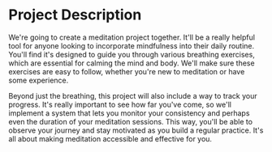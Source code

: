 # Project Description

We're going to create a meditation project together. It'll be a really helpful tool for anyone looking to incorporate mindfulness into their daily routine. You'll find it's designed to guide you through various breathing exercises, which are essential for calming the mind and body. We'll make sure these exercises are easy to follow, whether you're new to meditation or have some experience.

Beyond just the breathing, this project will also include a way to track your progress. It's really important to see how far you've come, so we'll implement a system that lets you monitor your consistency and perhaps even the duration of your meditation sessions. This way, you'll be able to observe your journey and stay motivated as you build a regular practice. It's all about making meditation accessible and effective for you.